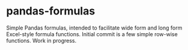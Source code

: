 # pandas-formulas
Simple Pandas formulas, intended to facilitate wide form and long form Excel-style formula functions.
Initial commit is a few simple row-wise functions.
Work in progress.
